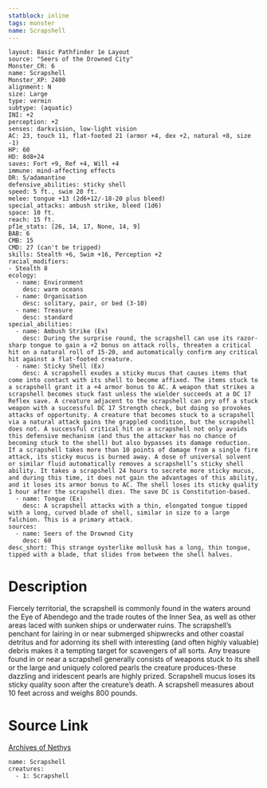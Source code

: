 ```yaml
---
statblock: inline
tags: monster
name: Scrapshell
---
```

```statblock
layout: Basic Pathfinder 1e Layout
source: "Seers of the Drowned City"
Monster_CR: 6
name: Scrapshell
Monster_XP: 2400
alignment: N
size: Large
type: vermin
subtype: (aquatic)
INI: +2
perception: +2
senses: darkvision, low-light vision
AC: 23, touch 11, flat-footed 21 (armor +4, dex +2, natural +8, size -1)
HP: 60
HD: 8d8+24
saves: Fort +9, Ref +4, Will +4
immune: mind-affecting effects
DR: 5/adamantine
defensive_abilities: sticky shell
speed: 5 ft., swim 20 ft.
melee: tongue +13 (2d6+12/-18-20 plus bleed)
special_attacks: ambush strike, bleed (1d6)
space: 10 ft.
reach: 15 ft.
pf1e_stats: [26, 14, 17, None, 14, 9]
BAB: 6
CMB: 15
CMD: 27 (can't be tripped)
skills: Stealth +6, Swim +16, Perception +2
racial_modifiers:
- Stealth 8
ecology:
  - name: Environment
    desc: warm oceans
  - name: Organisation
    desc: solitary, pair, or bed (3-10)
  - name: Treasure
    desc: standard
special_abilities:
  - name: Ambush Strike (Ex)
    desc: During the surprise round, the scrapshell can use its razor-sharp tongue to gain a +2 bonus on attack rolls, threaten a critical hit on a natural roll of 15-20, and automatically confirm any critical hit against a flat-footed creature.
  - name: Sticky Shell (Ex)
    desc: A scrapshell exudes a sticky mucus that causes items that come into contact with its shell to become affixed. The items stuck to a scrapshell grant it a +4 armor bonus to AC. A weapon that strikes a scrapshell becomes stuck fast unless the wielder succeeds at a DC 17 Reflex save. A creature adjacent to the scrapshell can pry off a stuck weapon with a successful DC 17 Strength check, but doing so provokes attacks of opportunity. A creature that becomes stuck to a scrapshell via a natural attack gains the grappled condition, but the scrapshell does not. A successful critical hit on a scrapshell not only avoids this defensive mechanism (and thus the attacker has no chance of becoming stuck to the shell) but also bypasses its damage reduction. If a scrapshell takes more than 10 points of damage from a single fire attack, its sticky mucus is burned away. A dose of universal solvent or similar fluid automatically removes a scrapshell’s sticky shell ability. It takes a scrapshell 24 hours to secrete more sticky mucus, and during this time, it does not gain the advantages of this ability, and it loses its armor bonus to AC. The shell loses its sticky quality 1 hour after the scrapshell dies. The save DC is Constitution-based.
  - name: Tongue (Ex)
    desc: A scrapshell attacks with a thin, elongated tongue tipped with a long, curved blade of shell, similar in size to a large falchion. This is a primary attack.
sources:
  - name: Seers of the Drowned City
    desc: 60
desc_short: This strange oysterlike mollusk has a long, thin tongue, tipped with a blade, that slides from between the shell halves.
```
# Description
Fiercely territorial, the scrapshell is commonly found in the waters around the Eye of Abendego and the trade routes of the Inner Sea, as well as other areas laced with sunken ships or underwater ruins. The scrapshell’s penchant for lairing in or near submerged shipwrecks and other coastal detritus and for adorning its shell with interesting (and often highly valuable) debris makes it a tempting target for scavengers of all sorts. Any treasure found in or near a scrapshell generally consists of weapons stuck to its shell or the large and uniquely colored pearls the creature produces-these dazzling and iridescent pearls are highly prized. Scrapshell mucus loses its sticky quality soon after the creature’s death. A scrapshell measures about 10 feet across and weighs 800 pounds.
# Source Link
[Archives of Nethys](https://aonprd.com/MonsterDisplay.aspx?ItemName=Scrapshell)
```encounter-table
name: Scrapshell
creatures:
  - 1: Scrapshell
```
